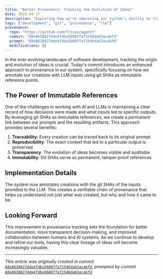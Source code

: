 ```yaml
---
title: "Better Provenance: Tracking the Evolution of Ideas"
date: 2025-04-17
description: "Exploring how we're improving our system's ability to track the evolution of ideas through git commit provenance"
tags: ["development", "git", "provenance", "llm"]
provenance:
  repo: "https://github.com/frison/agentt"
  commit: "88e86388274de4fdba5688ffaf1546da63acabfd"
  prompt: "88e86388274de4fdba5688ffaf1546da63acabfd"
  modifications: []
---
```


In the ever-evolving landscape of software development, tracking the origin and evolution of ideas is crucial. Today's commit introduces an enhanced approach to provenance in our system, specifically focusing on how we annotate our creations with LLM inputs using git SHAs as immutable reference points.

## The Power of Immutable References

One of the challenges in working with AI and LLMs is maintaining a clear record of how decisions were made and what inputs led to specific outputs. By leveraging git SHAs as immutable references, we create a permanent link between our prompts and the resulting artifacts. This approach provides several benefits:

1. **Traceability**: Every creation can be traced back to its original prompt
2. **Reproducibility**: The exact context that led to a particular output is preserved
3. **Transparency**: The evolution of ideas becomes visible and auditable
4. **Immutability**: Git SHAs serve as permanent, tamper-proof references

## Implementation Details

The system now annotates creations with the git SHAs of the inputs provided to the LLM. This creates a verifiable chain of provenance that helps us understand not just what was created, but why and how it came to be.

## Looking Forward

This improvement in provenance tracking sets the foundation for better documentation, more transparent decision-making, and improved collaboration between humans and AI systems. As we continue to develop and refine our tools, having this clear lineage of ideas will become increasingly valuable.

---

*This article was originally created in commit [`88e86388274de4fdba5688ffaf1546da63acabfd`](https://github.com/frison/agentt/commit/88e86388274de4fdba5688ffaf1546da63acabfd), prompted by commit [`88e86388274de4fdba5688ffaf1546da63acabfd`](https://github.com/frison/agentt/commit/88e86388274de4fdba5688ffaf1546da63acabfd).*